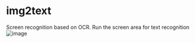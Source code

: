 # img2text
Screen recognition based on OCR. Run the screen area for text recognition
![image](https://github.com/344717871/img2text/blob/master/screenshot.png)